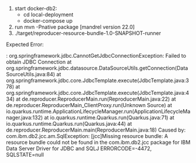 1. start docker-db2: 
   - cd local-deployment
   - docker-compose up 
2. run mvn -Pnative package [mandrel version 22.0]
3. ./target/reproducer-resource-bundle-1.0-SNAPSHOT-runner

Expected Error: 

: org.springframework.jdbc.CannotGetJdbcConnectionException: Failed to obtain JDBC Connection
at org.springframework.jdbc.datasource.DataSourceUtils.getConnection(DataSourceUtils.java:84)
at org.springframework.jdbc.core.JdbcTemplate.execute(JdbcTemplate.java:378)
at org.springframework.jdbc.core.JdbcTemplate.execute(JdbcTemplate.java:434)
at de.reproducer.ReproducerMain.run(ReproducerMain.java:22)
at de.reproducer.ReproducerMain_ClientProxy.run(Unknown Source)
at io.quarkus.runtime.ApplicationLifecycleManager.run(ApplicationLifecycleManager.java:132)
at io.quarkus.runtime.Quarkus.run(Quarkus.java:71)
at io.quarkus.runtime.Quarkus.run(Quarkus.java:44)
at de.reproducer.ReproducerMain.main(ReproducerMain.java:18)
Caused by: com.ibm.db2.jcc.am.SqlException: [jcc]Missing resource bundle: A resource bundle could not be found in the com.ibm.db2.jcc package for IBM Data Server Driver for JDBC and SQLJ ERRORCODE=-4472, SQLSTATE=null